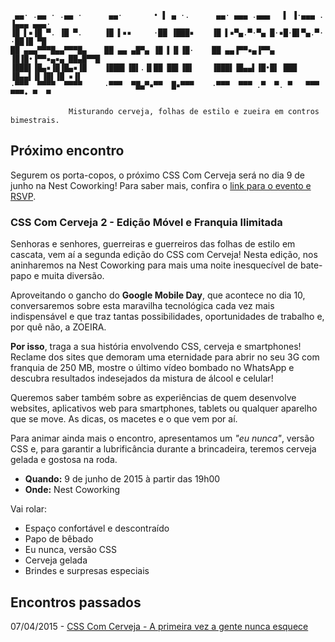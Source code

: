 
```
 ▄▄· .▄▄ · .▄▄ ·      ▄▄·       • ▌ ▄ ·.      ▄▄· ▄▄▄ .▄▄▄   ▌ ▐·▄▄▄ . ▐▄▄▄ ▄▄▄· 
▐█ ▌▪▐█ ▀. ▐█ ▀.     ▐█ ▌▪▪     ·██ ▐███▪    ▐█ ▌▪▀▄.▀·▀▄ █·▪█·█▌▀▄.▀·  ·██▐█ ▀█ 
██ ▄▄▄▀▀▀█▄▄▀▀▀█▄    ██ ▄▄ ▄█▀▄ ▐█ ▌▐▌▐█·    ██ ▄▄▐▀▀▪▄▐▀▀▄ ▐█▐█•▐▀▀▪▄▪▄ ██▄█▀▀█ 
▐███▌▐█▄▪▐█▐█▄▪▐█    ▐███▌▐█▌.▐▌██ ██▌▐█▌    ▐███▌▐█▄▄▌▐█•█▌ ███ ▐█▄▄▌▐▌▐█▌▐█ ▪▐▌
·▀▀▀  ▀▀▀▀  ▀▀▀▀     ·▀▀▀  ▀█▄▀▪▀▀  █▪▀▀▀    ·▀▀▀  ▀▀▀ .▀  ▀. ▀   ▀▀▀  ▀▀▀• ▀  ▀ 

             Misturando cerveja, folhas de estilo e zueira em contros bimestrais.
```

## Próximo encontro

Segurem os porta-copos, o próximo CSS Com Cerveja será no dia 9 de junho na Nest Coworking! Para saber mais, confira o [link para o evento e RSVP](https://www.facebook.com/events/458707084307025/).

### CSS Com Cerveja 2 - Edição Móvel e Franquia Ilimitada

Senhoras e senhores, guerreiras e guerreiros das folhas de estilo em cascata, vem aí a segunda edição do CSS com Cerveja! Nesta edição, nos aninharemos na Nest Coworking para mais uma noite inesquecível de bate-papo e muita diversão.

Aproveitando o gancho do **Google Mobile Day**, que acontece no dia 10, conversaremos sobre esta maravilha tecnológica cada vez mais indispensável e que traz tantas possibilidades, oportunidades de trabalho e, por quê não, a ZOEIRA.

**Por isso**, traga a sua história envolvendo CSS, cerveja e smartphones! Reclame dos sites que demoram uma eternidade para abrir no seu 3G com franquia de 250 MB, mostre o último vídeo bombado no WhatsApp e descubra resultados indesejados da mistura de álcool e celular!

Queremos saber também sobre as experiências de quem desenvolve websites, aplicativos web para smartphones, tablets ou qualquer aparelho que se move. As dicas, os macetes e o que vem por aí.

Para animar ainda mais o encontro, apresentamos um *"eu nunca"*, versão CSS e, para garantir a lubrificância durante a brincadeira, teremos cerveja gelada e gostosa na roda.

- **Quando:** 9 de junho de 2015 à partir das 19h00
- **Onde:** Nest Coworking

Vai rolar:
- Espaço confortável e descontraído 
- Papo de bêbado
- Eu nunca, versão CSS
- Cerveja gelada
- Brindes e surpresas especiais

## Encontros passados

07/04/2015 - [CSS Com Cerveja - A primeira vez a gente nunca esquece](https://www.facebook.com/events/366681440190359/)
